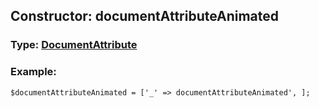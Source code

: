 ## Constructor: documentAttributeAnimated  



### Type: [DocumentAttribute](../types/DocumentAttribute.md)

### Example:


```
$documentAttributeAnimated = ['_' => documentAttributeAnimated', ];
```